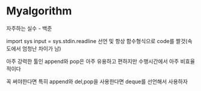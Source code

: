 # Myalgorithm

자주하는 실수 - 백준

import sys
input = sys.stdin.readline
선언 및 항상 함수형식으로 code를 짤것(속도에서 엄청난 차이가 남)

아주 강력한 툴인 append와 pop은 아주 유용하고 편하지만
수행시간에서 아주 비효율적이다

꼭 써야한다면 특히 append와 del,pop을 사용한다면
deque를 선언해서 사용하자
